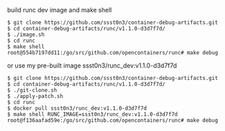 build runc dev image and make shell

```
$ git clone https://github.com/ssst0n3/container-debug-artifacts.git
$ cd container-debug-artifacts/runc/v1.1.0-d3d7f7d/
$ ./image.sh
$ cd runc
$ make shell
root@554b7197dd11:/go/src/github.com/opencontainers/runc# make debug
```

or use my pre-built image ssst0n3/runc_dev:v1.1.0-d3d7f7d

```
$ git clone https://github.com/ssst0n3/container-debug-artifacts.git
$ cd container-debug-artifacts/runc/v1.1.0-d3d7f7d/
$ ./git-clone.sh
$ ./apply-patch.sh
$ cd runc
$ docker pull ssst0n3/runc_dev:v1.1.0-d3d7f7d
$ make shell RUNC_IMAGE=ssst0n3/runc_dev:v1.1.0-d3d7f7d
root@f136aafad59e:/go/src/github.com/opencontainers/runc# make debug
```
